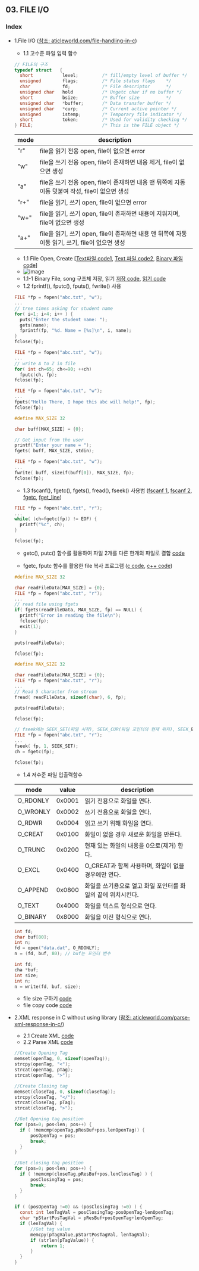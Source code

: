 
##  03. FILE I/O
### Index
* 1.File I/O ([참조: aticleworld.com/file-handling-in-c](https://aticleworld.com/file-handling-in-c/))
  *   1.1 고수준 파일 입력 함수
  ```c
  // FILE의 구조
  typedef struct   {
    short           level;         /* fill/empty level of buffer */
    unsigned        flags;         /* File status flags    */
    char            fd;            /* File descriptor      */
    unsigned char   hold           /* Ungetc char if no buffer */
    short           bsize;         /* Buffer size          */
    unsigned char   *buffer;       /* Data transfer buffer */
    unsigned char   *curp;         /* Current active pointer */
    unsigned        istemp;        /* Temporary file indicator */
    short           token;         /* Used for validity checking */
  } FILE;                          /* This is the FILE object */
  ```
  | mode | description |
  |--|--|
  | "r" | file을 읽기 전용 open, file이 없으면 error |
  | "w" | file을 쓰기 전용 open, file이 존재하면 내용 제거, file이 없으면 생성 |
  | "a" | file을 쓰기 전용 open, file이 존재하면 내용 맨 뒤쪽에 자동이동 덧붙여 작성, file이 없으면 생성 |
  | "r+" | file을 읽기, 쓰기 open, file이 없으면 error |
  | "w+" | file을 읽기, 쓰기 open, file이 존재하면 내용이 지워지며, file이 없으면 생성 |
  | "a+" | file을 읽기, 쓰기 open, file이 존재하면 내용 맨 뒤쪽에 자동이동 읽기, 쓰기, file이 없으면 생성 |
  
  *   1.1 File Open, Create [[Text파일 code1](https://github.com/csbyun-data/C-Pro/blob/main/chap03/File/Create_File.c), [Text 파일 code2](https://github.com/csbyun-data/C-Pro/blob/main/chap03/File/Text_File1.c), [Binary 파일 code](https://github.com/csbyun-data/C-Pro/blob/main/chap03/File/Binary_File1.c)]
  *   ![image](https://github.com/user-attachments/assets/93bb7595-bba8-4e44-84df-d2a2553b606d)
  *   1.1-1 Binary File, song 구조체 저장, 읽기 [저장 code](https://github.com/csbyun-data/C-Pro/blob/main/chap03/File/Bin_Struct_song1.c), [읽기 code](https://github.com/csbyun-data/C-Pro/blob/main/chap03/File/Bin_Struct_song2.c)
  *   1.2 fprintf(), fputc(), fputs(), fwrite() 사용
  ```c
  FILE *fp = fopen("abc.txt", "w");
  ...
  // tree times asking for student name
  for( i=1; i<4; i++ ) {
    puts("Enter the student name: ");
    gets(name);
    fprintf(fp, "%d. Name = [%s]\n", i, name);
  }
  fclose(fp);
  ```
  ```c
  FILE *fp = fopen("abc.txt", "w");
  ...
  // write A to Z in file
  for( int ch=65; ch<=90; ++ch)
    fputc(ch, fp);
  fclose(fp);
  ```
  ```c
  FILE *fp = fopen("abc.txt", "w");
  ...
  fputs("Hello There, I hope this abc will help!", fp);
  fclose(fp);
  ```
  ```c
  #define MAX_SIZE 32

  char buff[MAX_SIZE] = {0};

  // Get input from the user
  printf("Enter your name = ");
  fgets( buff, MAX_SIZE, stdin);
  
  FILE *fp = fopen("abc.txt", "w");
  ...
  fwrite( buff, sizeif(buff[0]), MAX_SIZE, fp);
  fclose(fp);
  ```  
  *   1.3 fscanf(), fgetc(), fgets(), fread(), fseek() 사용법 ([fscanf 1](https://github.com/csbyun-data/C-Pro/blob/main/chap03/File/fscanf_func1.c), [fscanf 2](https://github.com/csbyun-data/C-Pro/blob/main/chap03/File/fscanf_func2.c), [fgetc](https://github.com/csbyun-data/C-Pro/blob/main/chap03/File/fgetc_func1.c), [fget_line](https://github.com/csbyun-data/C-Pro/blob/main/chap03/File/fget_line_func1.c))
  ```c
  FILE *fp = fopen("abc.txt", "r");
  ...
  while( (ch=fgetc(fp)) != EOF) {
    printf("%c", ch);
  }
  
  fclose(fp);
  ```
  * getc(), putc() 함수를 활용하여 파일 2개를 다른 한개의 파일로 결합 [code](https://github.com/csbyun-data/C-Pro/blob/main/chap03/File/combine_file.c)
  
  * fgetc, fputc 함수를 활용한 file 복사 프로그램 ([c code](https://github.com/csbyun-data/C-Pro/blob/main/chap03/File/file_copy1.c), [c++ code](https://github.com/csbyun-data/C-Pro/blob/main/chap03/File/file_copy3.cpp))
  ```c
  #define MAX_SIZE 32
  
  char readFileData[MAX_SIZE] = {0};
  FILE *fp = fopen("abc.txt", "r");
  ...
  // read file using fgets
  if( fgets(readFileData, MAX_SIZE, fp) == NULL) {
    printf("Error in reading the file\n");
    fclose(fp);
    exit(1);
  }

  puts(readFileData);
  
  fclose(fp);
  ```
  ```c
  #define MAX_SIZE 32
  
  char readFileData[MAX_SIZE] = {0};
  FILE *fp = fopen("abc.txt", "r");
  ...
  // Read 5 character from stream
  fread( readFileData, sizeof(char), 6, fp);

  puts(readFileData);
  
  fclose(fp);
  ```
  ```c
  // fseek에는 SEEK_SET(파일 시작), SEEK_CUR(파일 포인터의 현재 위치), SEEK_END(파일 종료)
  FILE *fp = fopen("abc.txt", "r");
  ...
  fseek( fp, 1, SEEK_SET);
  ch = fgetc(fp);

  fclose(fp);
  ```
  *   1.4 저수준 파일 입출력함수
  
  | mode | value | description |
  |--|--|--|
  | O_RDONLY | 0x0001 | 읽기 전용으로 화일을 연다. |
  | O_WRONLY | 0x0002 | 쓰기 전용으로 화일을 연다. |
  | O_RDWR | 0x0004 | 읽고 쓰기 위해 화일을 연다. |
  | O_CREAT | 0x0100 | 화일이 없을 경우 새로운 화일을 만든다. |
  | O_TRUNC | 0x0200 | 현재 있는 화일의 내용을 0으로(제거) 한다. |
  | O_EXCL | 0x0400 | O_CREAT과 함께 사용하며, 화일이 없을 경우에만 연다. |
  | O_APPEND | 0x0800 | 화일을 쓰기용으로 열고 화일 포인터를 화일의 끝에 위치시킨다. |
  | O_TEXT | 0x4000 | 화일을 텍스트 형식으로 연다. |
  | O_BINARY | 0x8000 | 화일을 이진 형식으로 연다. |
  ```c
  int fd;
  char buf[80];
  int n;
  fd = open("data.dat", O_RDONLY);
  n = (fd, buf, 80); // buf는 포인터 변수
  ```
  ```c
  int fd;
  cha *buf;
  int size;
  int n;
  n = write(fd, buf, size);
  ```
  * file size 구하기 [code](https://github.com/csbyun-data/C-Pro/blob/main/chap03/File/file_size1.c)
  * file copy code [code](https://github.com/csbyun-data/C-Pro/blob/main/chap03/File/file_copy2.c)
  
* 2.XML response in C without using library
([참조: aticleworld.com/parse-xml-response-in-c/](https://aticleworld.com/parse-xml-response-in-c/))
  *   2.1 Create XML [code](https://github.com/csbyun-data/C-Pro/blob/main/chap03/XML/Create_XML_ex1.c)
  *   2.2 Parse XML [code](https://github.com/csbyun-data/C-Pro/blob/main/chap03/XML/Parse_XML_ex1.c)
  ```c
  //Create Opening Tag
  memset(openTag, 0, sizeof(openTag));
  strcpy(openTag, "<");
  strcat(openTag, pTag);
  strcat(openTag, ">");

  //Create Closing tag
  memset(closeTag, 0, sizeof(closeTag));
  strcpy(closeTag, "</");
  strcat(closeTag, pTag);
  strcat(closeTag, ">");
  ```
  ```c
  //Get Opening tag position
  for (pos=0; pos<len; pos++) {
    if ( !memcmp(openTag,pResBuf+pos,lenOpenTag)) {
        posOpenTag = pos;
        break;
    }
  }

  //Get closing tag position
  for (pos=0; pos<len; pos++) {
    if ( !memcmp(closeTag,pResBuf+pos,lenCloseTag) ) {
        posClosingTag = pos;
        break;
    }
  }
  ```
  ```c
  if ( (posOpenTag !=0) && (posClosingTag !=0) ) {
    const int lenTagVal = posClosingTag-posOpenTag-lenOpenTag;
    char *pStartPosTagVal = pResBuf+posOpenTag+lenOpenTag;
    if (lenTagVal) {
        //Get tag value
        memcpy(pTagValue,pStartPosTagVal, lenTagVal);
        if (strlen(pTagValue)) {
            return 1;
        }
    }
  }
  ```
